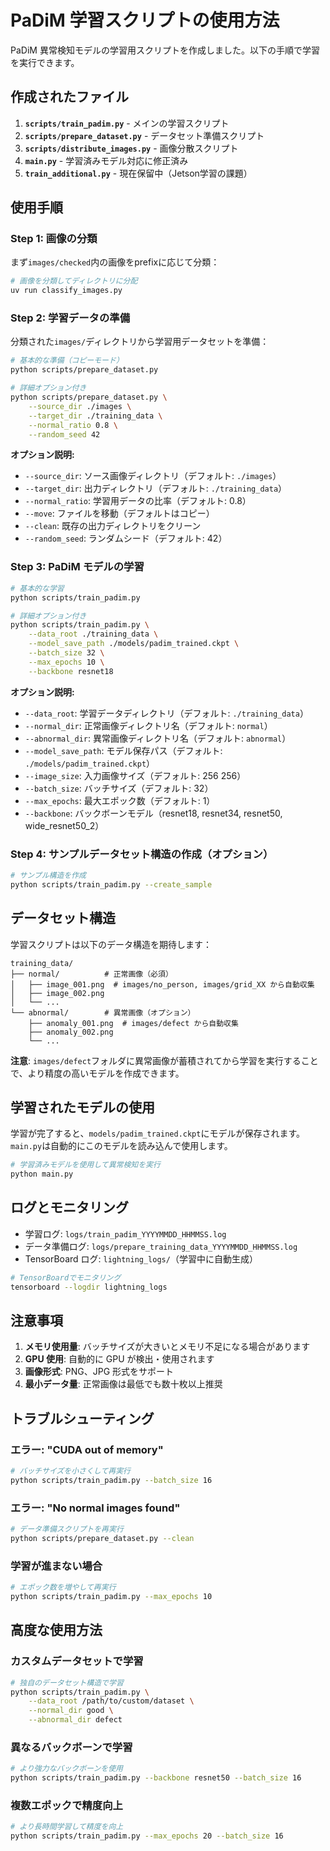 # PaDiM 学習スクリプトの使用方法

PaDiM 異常検知モデルの学習用スクリプトを作成しました。以下の手順で学習を実行できます。

## 作成されたファイル

1. **`scripts/train_padim.py`** - メインの学習スクリプト
2. **`scripts/prepare_dataset.py`** - データセット準備スクリプト  
3. **`scripts/distribute_images.py`** - 画像分散スクリプト
4. **`main.py`** - 学習済みモデル対応に修正済み
5. **`train_additional.py`** - 現在保留中（Jetson学習の課題）

## 使用手順

### Step 1: 画像の分類

まず`images/checked`内の画像をprefixに応じて分類：

```bash
# 画像を分類してディレクトリに分配
uv run classify_images.py
```

### Step 2: 学習データの準備

分類された`images/`ディレクトリから学習用データセットを準備：

```bash
# 基本的な準備（コピーモード）
python scripts/prepare_dataset.py

# 詳細オプション付き
python scripts/prepare_dataset.py \
    --source_dir ./images \
    --target_dir ./training_data \
    --normal_ratio 0.8 \
    --random_seed 42
```

**オプション説明:**

- `--source_dir`: ソース画像ディレクトリ（デフォルト: `./images`）
- `--target_dir`: 出力ディレクトリ（デフォルト: `./training_data`）
- `--normal_ratio`: 学習用データの比率（デフォルト: 0.8）
- `--move`: ファイルを移動（デフォルトはコピー）
- `--clean`: 既存の出力ディレクトリをクリーン
- `--random_seed`: ランダムシード（デフォルト: 42）

### Step 3: PaDiM モデルの学習

```bash
# 基本的な学習
python scripts/train_padim.py

# 詳細オプション付き
python scripts/train_padim.py \
    --data_root ./training_data \
    --model_save_path ./models/padim_trained.ckpt \
    --batch_size 32 \
    --max_epochs 10 \
    --backbone resnet18
```

**オプション説明:**

- `--data_root`: 学習データディレクトリ（デフォルト: `./training_data`）
- `--normal_dir`: 正常画像ディレクトリ名（デフォルト: `normal`）
- `--abnormal_dir`: 異常画像ディレクトリ名（デフォルト: `abnormal`）
- `--model_save_path`: モデル保存パス（デフォルト: `./models/padim_trained.ckpt`）
- `--image_size`: 入力画像サイズ（デフォルト: 256 256）
- `--batch_size`: バッチサイズ（デフォルト: 32）
- `--max_epochs`: 最大エポック数（デフォルト: 1）
- `--backbone`: バックボーンモデル（resnet18, resnet34, resnet50, wide_resnet50_2）

### Step 4: サンプルデータセット構造の作成（オプション）

```bash
# サンプル構造を作成
python scripts/train_padim.py --create_sample
```

## データセット構造

学習スクリプトは以下のデータ構造を期待します：

```
training_data/
├── normal/          # 正常画像（必須）
│   ├── image_001.png  # images/no_person, images/grid_XX から自動収集
│   ├── image_002.png
│   └── ...
└── abnormal/        # 異常画像（オプション）
    ├── anomaly_001.png  # images/defect から自動収集
    ├── anomaly_002.png
    └── ...
```

**注意**: `images/defect`フォルダに異常画像が蓄積されてから学習を実行することで、より精度の高いモデルを作成できます。

## 学習されたモデルの使用

学習が完了すると、`models/padim_trained.ckpt`にモデルが保存されます。
`main.py`は自動的にこのモデルを読み込んで使用します。

```bash
# 学習済みモデルを使用して異常検知を実行
python main.py
```

## ログとモニタリング

- 学習ログ: `logs/train_padim_YYYYMMDD_HHMMSS.log`
- データ準備ログ: `logs/prepare_training_data_YYYYMMDD_HHMMSS.log`
- TensorBoard ログ: `lightning_logs/`（学習中に自動生成）

```bash
# TensorBoardでモニタリング
tensorboard --logdir lightning_logs
```

## 注意事項

1. **メモリ使用量**: バッチサイズが大きいとメモリ不足になる場合があります
2. **GPU 使用**: 自動的に GPU が検出・使用されます
3. **画像形式**: PNG、JPG 形式をサポート
4. **最小データ量**: 正常画像は最低でも数十枚以上推奨

## トラブルシューティング

### エラー: "CUDA out of memory"

```bash
# バッチサイズを小さくして再実行
python scripts/train_padim.py --batch_size 16
```

### エラー: "No normal images found"

```bash
# データ準備スクリプトを再実行
python scripts/prepare_dataset.py --clean
```

### 学習が進まない場合

```bash
# エポック数を増やして再実行
python scripts/train_padim.py --max_epochs 10
```

## 高度な使用方法

### カスタムデータセットで学習

```bash
# 独自のデータセット構造で学習
python scripts/train_padim.py \
    --data_root /path/to/custom/dataset \
    --normal_dir good \
    --abnormal_dir defect
```

### 異なるバックボーンで学習

```bash
# より強力なバックボーンを使用
python scripts/train_padim.py --backbone resnet50 --batch_size 16
```

### 複数エポックで精度向上

```bash
# より長時間学習して精度を向上
python scripts/train_padim.py --max_epochs 20 --batch_size 16
```
